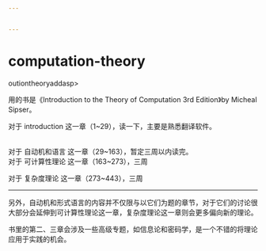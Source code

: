 ```yaml
---


---
```


<h1 id="computation-theory">computation-theory</h1>
<p>outiontheoryaddasp&gt;
</p><p>
</p><p>用的书是《Introduction to the Theory of Computation 3rd Edition》by Micheal Sipser。</p>
<p>
</p><p>对于 introduction 这一章（1~29），读一下，主要是熟悉翻译软件。</p><br>
对于 自动机和语言 这一章（29~163），暂定三周以内读完。<br>
对于 可计算性理论 这一章（163~273），三周
<p>对于 复杂度理论 这一章（273~443），三周</p>
<hr>
<p>另外，自动机和形式语言的内容并不仅限与以它们为题的章节，对于它们的讨论很大部分会延伸到可计算性理论这一章，复杂度理论这一章则会更多偏向新的理论。</p>
<p>书里的第二、三章会涉及一些高级专题，如信息论和密码学，是一个不错的将理论应用于实践的机会。</p>

